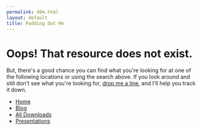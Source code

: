 ```yaml
---
permalink: 404.html
layout: default
title: Padding Dot Me
---
```

# Oops! That resource does not exist.

But, there's a good chance you can find what you're looking for at one of the following locations or using the search above. If you look around and still don't see what you're looking for, <a href="mailto:padding4me@gmail.com">drop me a line</a>, and I'll help you track it down.

* [Home](/ "Padding Dot Me")
* [Blog](/blog "padding.me/blog")
* [All Downloads](/downloads "padding.me/downloads")
* [Presentations](/downloads/presentations "padding.me/downloads/presentations")
